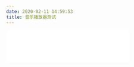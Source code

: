 ```yaml
---
date: 2020-02-11 14:59:53
title: 音乐播放器测试
---
```

<iframe frameborder="no" border="0" marginwidth="0" marginheight="0" width=330 height=86 src="//music.163.com/outchain/player?type=2&id=2103765&auto=1&height=66"></iframe>
